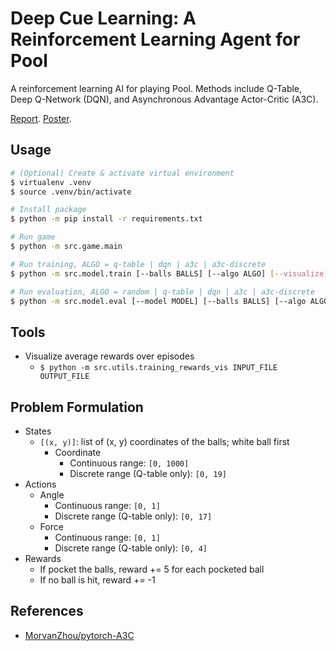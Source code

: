 # Deep Cue Learning: A Reinforcement Learning Agent for Pool

A reinforcement learning AI for playing Pool. Methods include Q-Table, Deep Q-Network (DQN), and Asynchronous Advantage Actor-Critic (A3C).

[Report](http://cs229.stanford.edu/proj2018/report/249.pdf).
[Poster](http://cs229.stanford.edu/proj2018/poster/249.pdf).

## Usage

```bash
# (Optional) Create & activate virtual environment
$ virtualenv .venv
$ source .venv/bin/activate

# Install package
$ python -m pip install -r requirements.txt

# Run game
$ python -m src.game.main

# Run training, ALGO = q-table | dqn | a3c | a3c-discrete
$ python -m src.model.train [--balls BALLS] [--algo ALGO] [--visualize] output_model

# Run evaluation, ALGO = random | q-table | dqn | a3c | a3c-discrete
$ python -m src.model.eval [--model MODEL] [--balls BALLS] [--algo ALGO] [--visualize]
```

## Tools

- Visualize average rewards over episodes
    - `$ python -m src.utils.training_rewards_vis INPUT_FILE OUTPUT_FILE`

## Problem Formulation

- States
    - `[(x, y)]`: list of (x, y) coordinates of the balls; white ball first
        - Coordinate
            - Continuous range: `[0, 1000]`
            - Discrete range (Q-table only): `[0, 19]`
- Actions
    - Angle
        - Continuous range: `[0, 1]`
        - Discrete range (Q-table only): `[0, 17]` 
    - Force
        - Continuous range: `[0, 1]`
        - Discrete range (Q-table only): `[0, 4]` 
- Rewards
    - If pocket the balls, reward += 5 for each pocketed ball
    - If no ball is hit, reward += -1

## References

- [MorvanZhou/pytorch-A3C](https://github.com/MorvanZhou/pytorch-A3C)
